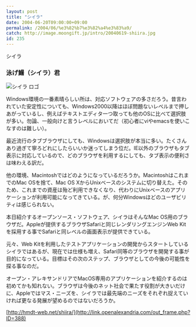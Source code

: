 ```yaml
---
layout: post
title: "シイラ"
date: 2004-06-20T09:00:00+09:00
permalink: /2004/06/%e3%82%b7%e3%82%a4%e3%83%a9/
catch: http://image.moongift.jp/intro/20040619-shiira.jpg
id: 235
---
```

シイラ  
<!--more-->

### 泳げ鱪（シイラ）君
  

![シイラ ロゴ](http://image.moongift.jp/intro/20040619-shiira.jpg "シイラ ロゴ")

  

Windows環境の一番素晴らしい所は、対応ソフトウェアの多さだろう。昔言われていた安定性についても、Windows2000以降はほぼ問題ないレベルまで押しあがっているし、例えばテキストエディタ一つ取っても他のOSに比べて選択肢が多い。勿論、一般向けと言うレベルにおいてだ（初心者にviやemacsを使いこなすのは難しい）。

  

最近流行のタブブラウザにしても、Windowsは選択肢が本当に多い。たくさんあり過ぎて寧ろどれにしたらいいか迷ってしまう位だ。IE以外のブラウザもタブ表示に対応しているので、どのブラウザを利用するにしても、タブ表示の便利さは味わえる訳だ。

  

他の環境、Macintoshではどのようになっているだろうか。MacintoshはこれまでのMac OSを捨て、Mac OS XからUnixベースのシステムに切り替えた。そのため、これまでの資産は殆ど利用できなくなり、代わりにUnixベースのアプリケーションが利用可能になってきている。が、何分Windowsほどのユーザビリティは感じられない。

  

本日紹介するオープンソース・ソフトウェア、シイラはそんなMac OS用のブラウザだ。Appleが提供するブラウザSafariと同じレンダリングエンジンWeb Kitを採用する事でSafariと同レベルの画面表示が提供できている。

  

元々、Web Kitを利用したテストアプリケーションの開発からスタートしているシイラではあるが、現在では仕様も増え、Safari同等のブラウザを開発する事が目的になっている。目標はその次のステップ、ブラウザとしての今後の可能性を探る事なのだ。

  

オープン・アレキサンドリアでMacOS専用のアプリケーションを紹介するのは初めてかも知れない。ブラウザは今後のネット社会で果たす役割が大きいだけに、Appleではマス・ニーズを、シイラでは最先端のニーズをそれぞれ捉えていければ更なる発展が望めるのではないだろうか。

  

[http://hmdt-web.net/shiira/](http://link.openalexandria.com/out_frame.php?ID=388)

